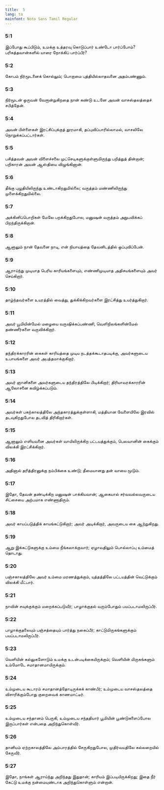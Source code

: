 ```yaml
---
title:  5
lang: ta
mainfont: Noto Sans Tamil Regular
---
```


###  5:1

இப்போது கூப்பிடும், உமக்கு உத்தரவு கொடுப்பார் உண்டோ பார்ப்போம்? பரிசுத்தவான்களில் யாரை நோக்கிப் பார்ப்பீர்?

###  5:2

கோபம் நிர்மூடனைக் கொல்லும்; பொறாமை புத்தியில்லாதவனை அதம்பண்ணும்.

###  5:3

நிர்மூடன் ஒருவன் வேரூன்றுகிறதை நான் கண்டு உடனே அவன் வாசஸ்தலத்தைச் சபித்தேன்.

###  5:4

அவன் பிள்ளைகள் இரட்சிப்புக்குத் தூரமாகி, தப்புவிப்பாரில்லாமல், வாசலிலே நொறுக்கப்பட்டார்கள்.

###  5:5

பசித்தவன் அவன் விளைச்சலை முட்செடிகளுக்குள்ளுமிருந்து பறித்துத் தின்றான்; பறிகாரன் அவன் ஆஸ்தியை விழுங்கினான்.

###  5:6

தீங்கு புழுதியிலிருந்து உண்டாகிறதுமில்லை; வருத்தம் மண்ணிலிருந்து முளைக்கிறதுமில்லை.

###  5:7

அக்கினிப்பொறிகள் மேலே பறக்கிறதுபோல, மனுஷன் வருத்தம் அநுபவிக்கப் பிறந்திருக்கிறான்.

###  5:8

ஆனாலும் நான் தேவனை நாடி, என் நியாயத்தை தேவனிடத்தில் ஒப்புவிப்பேன்.

###  5:9

ஆராய்ந்து முடியாத பெரிய காரியங்களையும், எண்ணிமுடியாத அதிசயங்களையும் அவர் செய்கிறார்.

###  5:10

தாழ்ந்தவர்களை உயரத்தில் வைத்து, துக்கிக்கிறவர்களை இரட்சித்து உயர்த்துகிறார்.

###  5:11

அவர் பூமியின்மேல் மழையை வருஷிக்கப்பண்ணி, வெளிநிலங்களின்மேல் தண்ணீர்களை வருவிக்கிறார்.

###  5:12

தந்திரக்காரரின் கைகள் காரியத்தை முடிய நடத்தக்கூடாதபடிக்கு, அவர்களுடைய உபாயங்களை அவர் அபத்தமாக்குகிறார்.

###  5:13

அவர் ஞானிகளை அவர்களுடைய தந்திரத்திலே பிடிக்கிறார்; திரியாவரக்காரரின் ஆலோசனை கவிழ்க்கப்படும்.

###  5:14

அவர்கள் பகற்காலத்திலே அந்தகாரத்துக்குள்ளாகி, மத்தியான வேளையிலே இரவில் தடவுகிறதுபோல தடவித் திரிகிறார்கள்.

###  5:15

ஆனாலும் எளியவனை அவர்கள் வாயிலிருக்கிற பட்டயத்துக்கும், பெலவானின் கைக்கும் விலக்கி இரட்சிக்கிறார்.

###  5:16

அதினால் தரித்திரனுக்கு நம்பிக்கை உண்டு; தீமையானது தன் வாயை மூடும்.

###  5:17

இதோ, தேவன் தண்டிக்கிற மனுஷன் பாக்கியவான்; ஆகையால் சர்வவல்லவருடைய சிட்சையை அற்பமாக எண்ணாதிரும்.

###  5:18

அவர் காயப்படுத்திக் காயங்கட்டுகிறார்; அவர் அடிக்கிறார், அவருடைய கை ஆற்றுகிறது.

###  5:19

ஆறு இக்கட்டுகளுக்கு உம்மை நீங்கலாக்குவார்; ஏழாவதிலும் பொல்லாப்பு உம்மைத் தொடாது.

###  5:20

பஞ்சகாலத்திலே அவர் உம்மை மரணத்துக்கும், யுத்தத்திலே பட்டயத்தின் வெட்டுக்கும் விலக்கி மீட்பார்.

###  5:21

நாவின் சவுக்குக்கும் மறைக்கப்படுவீர்; பாழாக்குதல் வரும்போதும் பயப்படாமலிருப்பீர்.

###  5:22

பாழாக்குதலையும் பஞ்சத்தையும் பார்த்து நகைப்பீர்; காட்டுமிருகங்களுக்கும் பயப்படாமலிருப்பீர்.

###  5:23

வெளியின் கல்லுகளோடும் உமக்கு உடன்படிக்கையிருக்கும்; வெளியின் மிருகங்களும் உம்மோடே சமாதானமாயிருக்கும்.

###  5:24

உம்முடைய கூடாரம் சமாதானத்தோடிருக்கக் காண்பீர்; உம்முடைய வாசஸ்தலத்தை விசாரிக்கும்போது குறைவைக் காணமாட்டீர்.

###  5:25

உம்முடைய சந்தானம் பெருகி, உம்முடைய சந்ததியார் பூமியின் பூண்டுகளைப்போல இருப்பார்கள் என்பதை அறிந்துகொள்வீர்.

###  5:26

தானியம் ஏற்றகாலத்திலே அம்பாரத்தில் சேருகிறதுபோல, முதிர்வயதிலே கல்லறையில் சேருவீர்.

###  5:27

இதோ, நாங்கள் ஆராய்ந்து அறிந்தது இதுதான்; காரியம் இப்படியிருக்கிறது; இதை நீர் கேட்டு உமக்கு நன்மையுண்டாக அறிந்துகொள்ளும் என்றான்.

